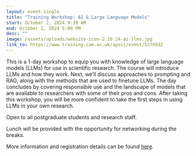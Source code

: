 ```yaml
---
layout: event-single
title: "Training Workshop: AI & Large Language Models"
start: October 2, 2024 9:30 AM
end: October 2, 2024 5:00 PM
desc: ""
image: /assets/uploads/website-icon-2.10.24-ai-llms.jpg
link_to: https://www.training.cam.ac.uk/apsci/event/5276932
---
```

This is a 1-day workshop to equip you with knowledge of large language models (LLMs) for use in scientific research. The course will introduce LLMs and how they work. Next, we’ll discuss approaches to prompting and RAG, along with the methods that are used to finetune LLMs. The day concludes by covering responsible use and the landscape of models that are available to researchers with some of their pros and cons. After taking this workshop, you will be more confident to take the first steps in using LLMs in your own research.

Open to all postgraduate students and research staff.

Lunch will be provided with the opportunity for networking during the breaks.

More information and registration details can be found [here](https://www.training.cam.ac.uk/apsci/event/5276932).